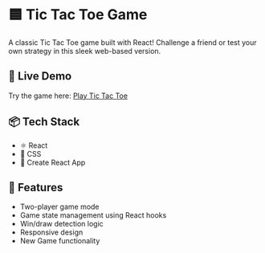 # 🟦 Tic Tac Toe Game

A classic Tic Tac Toe game built with React! Challenge a friend or test your own strategy in this sleek web-based version.

## 🚀 Live Demo

Try the game here: [Play Tic Tac Toe](https://x-o-markthespot.netlify.app/)

## 📦 Tech Stack

- ⚛️ React
- 🎨 CSS 
- 📂 Create React App 

## 🎯 Features

- Two-player game mode
- Game state management using React hooks
- Win/draw detection logic
- Responsive design
- New Game functionality


